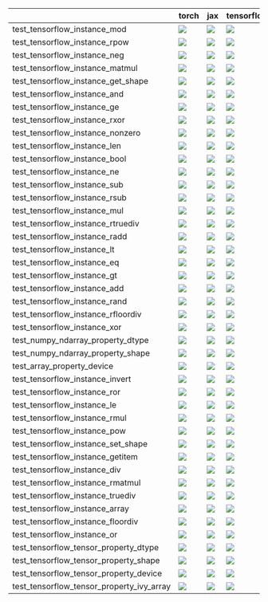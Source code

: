 |                                           | torch                                                                                                                                                                                  | jax                                                                                                                                                                                    | tensorflow                                                                                                                                                                             | numpy                                                                                                                                                                                  |
|:------------------------------------------|:---------------------------------------------------------------------------------------------------------------------------------------------------------------------------------------|:---------------------------------------------------------------------------------------------------------------------------------------------------------------------------------------|:---------------------------------------------------------------------------------------------------------------------------------------------------------------------------------------|:---------------------------------------------------------------------------------------------------------------------------------------------------------------------------------------|
| test_tensorflow_instance_mod              | <a href="https://github.com/unifyai/ivy/actions/runs/4617037066/jobs/8162799364" rel="noopener noreferrer" target="_blank"><img src=https://img.shields.io/badge/-failure-red></a>     | <a href="https://github.com/unifyai/ivy/actions/runs/4617037066/jobs/8162799364" rel="noopener noreferrer" target="_blank"><img src=https://img.shields.io/badge/-failure-red></a>     | <a href="https://github.com/unifyai/ivy/actions/runs/4617037066/jobs/8162799364" rel="noopener noreferrer" target="_blank"><img src=https://img.shields.io/badge/-success-success></a> | <a href="https://github.com/unifyai/ivy/actions/runs/4617037066/jobs/8162799364" rel="noopener noreferrer" target="_blank"><img src=https://img.shields.io/badge/-failure-red></a>     |
| test_tensorflow_instance_rpow             | <a href="https://github.com/unifyai/ivy/actions/runs/4617037066/jobs/8162799364" rel="noopener noreferrer" target="_blank"><img src=https://img.shields.io/badge/-success-success></a> | <a href="https://github.com/unifyai/ivy/actions/runs/4617037066/jobs/8162799364" rel="noopener noreferrer" target="_blank"><img src=https://img.shields.io/badge/-success-success></a> | <a href="https://github.com/unifyai/ivy/actions/runs/4617037066/jobs/8162799364" rel="noopener noreferrer" target="_blank"><img src=https://img.shields.io/badge/-success-success></a> | <a href="https://github.com/unifyai/ivy/actions/runs/4617037066/jobs/8162799364" rel="noopener noreferrer" target="_blank"><img src=https://img.shields.io/badge/-success-success></a> |
| test_tensorflow_instance_neg              | <a href="https://github.com/unifyai/ivy/actions/runs/4617037066/jobs/8162799364" rel="noopener noreferrer" target="_blank"><img src=https://img.shields.io/badge/-success-success></a> | <a href="https://github.com/unifyai/ivy/actions/runs/4617037066/jobs/8162799364" rel="noopener noreferrer" target="_blank"><img src=https://img.shields.io/badge/-success-success></a> | <a href="https://github.com/unifyai/ivy/actions/runs/4617037066/jobs/8162799364" rel="noopener noreferrer" target="_blank"><img src=https://img.shields.io/badge/-success-success></a> | <a href="https://github.com/unifyai/ivy/actions/runs/4617037066/jobs/8162799364" rel="noopener noreferrer" target="_blank"><img src=https://img.shields.io/badge/-success-success></a> |
| test_tensorflow_instance_matmul           | <a href="https://github.com/unifyai/ivy/actions/runs/4647481703/jobs/8224507779" rel="noopener noreferrer" target="_blank"><img src=https://img.shields.io/badge/-failure-red></a>     | <a href="https://github.com/unifyai/ivy/actions/runs/4647481703/jobs/8224508222" rel="noopener noreferrer" target="_blank"><img src=https://img.shields.io/badge/-failure-red></a>     | <a href="https://github.com/unifyai/ivy/actions/runs/4647481703/jobs/8224508359" rel="noopener noreferrer" target="_blank"><img src=https://img.shields.io/badge/-failure-red></a>     | <a href="https://github.com/unifyai/ivy/actions/runs/4617037066/jobs/8162799364" rel="noopener noreferrer" target="_blank"><img src=https://img.shields.io/badge/-failure-red></a>     |
| test_tensorflow_instance_get_shape        | <a href="https://github.com/unifyai/ivy/actions/runs/4649410539/jobs/8227727713" rel="noopener noreferrer" target="_blank"><img src=https://img.shields.io/badge/-success-success></a> | <a href="https://github.com/unifyai/ivy/actions/runs/4649410539/jobs/8227727713" rel="noopener noreferrer" target="_blank"><img src=https://img.shields.io/badge/-success-success></a> | <a href="https://github.com/unifyai/ivy/actions/runs/4649410539/jobs/8227727713" rel="noopener noreferrer" target="_blank"><img src=https://img.shields.io/badge/-success-success></a> | <a href="https://github.com/unifyai/ivy/actions/runs/4649410539/jobs/8227727713" rel="noopener noreferrer" target="_blank"><img src=https://img.shields.io/badge/-success-success></a> |
| test_tensorflow_instance_and              | <a href="https://github.com/unifyai/ivy/actions/runs/4649202590/jobs/8227386860" rel="noopener noreferrer" target="_blank"><img src=https://img.shields.io/badge/-success-success></a> | <a href="https://github.com/unifyai/ivy/actions/runs/4649202590/jobs/8227386860" rel="noopener noreferrer" target="_blank"><img src=https://img.shields.io/badge/-success-success></a> | <a href="https://github.com/unifyai/ivy/actions/runs/4649202590/jobs/8227386860" rel="noopener noreferrer" target="_blank"><img src=https://img.shields.io/badge/-success-success></a> | <a href="https://github.com/unifyai/ivy/actions/runs/4649202590/jobs/8227386860" rel="noopener noreferrer" target="_blank"><img src=https://img.shields.io/badge/-success-success></a> |
| test_tensorflow_instance_ge               | <a href="https://github.com/unifyai/ivy/actions/runs/4616544100/jobs/8161682380" rel="noopener noreferrer" target="_blank"><img src=https://img.shields.io/badge/-failure-red></a>     | <a href="https://github.com/unifyai/ivy/actions/runs/4616544100/jobs/8161682380" rel="noopener noreferrer" target="_blank"><img src=https://img.shields.io/badge/-failure-red></a>     | <a href="https://github.com/unifyai/ivy/actions/runs/4616544100/jobs/8161682380" rel="noopener noreferrer" target="_blank"><img src=https://img.shields.io/badge/-success-success></a> | <a href="https://github.com/unifyai/ivy/actions/runs/4616544100/jobs/8161682380" rel="noopener noreferrer" target="_blank"><img src=https://img.shields.io/badge/-failure-red></a>     |
| test_tensorflow_instance_rxor             | <a href="https://github.com/unifyai/ivy/actions/runs/4617037066/jobs/8162799364" rel="noopener noreferrer" target="_blank"><img src=https://img.shields.io/badge/-failure-red></a>     | <a href="https://github.com/unifyai/ivy/actions/runs/4617037066/jobs/8162799364" rel="noopener noreferrer" target="_blank"><img src=https://img.shields.io/badge/-failure-red></a>     | <a href="https://github.com/unifyai/ivy/actions/runs/4617037066/jobs/8162799364" rel="noopener noreferrer" target="_blank"><img src=https://img.shields.io/badge/-failure-red></a>     | <a href="https://github.com/unifyai/ivy/actions/runs/4617037066/jobs/8162799364" rel="noopener noreferrer" target="_blank"><img src=https://img.shields.io/badge/-failure-red></a>     |
| test_tensorflow_instance_nonzero          | <a href="https://github.com/unifyai/ivy/actions/runs/4617037066/jobs/8162799364" rel="noopener noreferrer" target="_blank"><img src=https://img.shields.io/badge/-success-success></a> | <a href="https://github.com/unifyai/ivy/actions/runs/4617037066/jobs/8162799364" rel="noopener noreferrer" target="_blank"><img src=https://img.shields.io/badge/-success-success></a> | <a href="https://github.com/unifyai/ivy/actions/runs/4617037066/jobs/8162799364" rel="noopener noreferrer" target="_blank"><img src=https://img.shields.io/badge/-success-success></a> | <a href="https://github.com/unifyai/ivy/actions/runs/4617037066/jobs/8162799364" rel="noopener noreferrer" target="_blank"><img src=https://img.shields.io/badge/-success-success></a> |
| test_tensorflow_instance_len              | <a href="https://github.com/unifyai/ivy/actions/runs/4617037066/jobs/8162799364" rel="noopener noreferrer" target="_blank"><img src=https://img.shields.io/badge/-success-success></a> | <a href="https://github.com/unifyai/ivy/actions/runs/4617037066/jobs/8162799364" rel="noopener noreferrer" target="_blank"><img src=https://img.shields.io/badge/-success-success></a> | <a href="https://github.com/unifyai/ivy/actions/runs/4617037066/jobs/8162799364" rel="noopener noreferrer" target="_blank"><img src=https://img.shields.io/badge/-success-success></a> | <a href="https://github.com/unifyai/ivy/actions/runs/4617037066/jobs/8162799364" rel="noopener noreferrer" target="_blank"><img src=https://img.shields.io/badge/-success-success></a> |
| test_tensorflow_instance_bool             | <a href="https://github.com/unifyai/ivy/actions/runs/4649202590/jobs/8227386860" rel="noopener noreferrer" target="_blank"><img src=https://img.shields.io/badge/-success-success></a> | <a href="https://github.com/unifyai/ivy/actions/runs/4649202590/jobs/8227386860" rel="noopener noreferrer" target="_blank"><img src=https://img.shields.io/badge/-success-success></a> | <a href="https://github.com/unifyai/ivy/actions/runs/4649202590/jobs/8227386860" rel="noopener noreferrer" target="_blank"><img src=https://img.shields.io/badge/-success-success></a> | <a href="https://github.com/unifyai/ivy/actions/runs/4649202590/jobs/8227386860" rel="noopener noreferrer" target="_blank"><img src=https://img.shields.io/badge/-success-success></a> |
| test_tensorflow_instance_ne               | <a href="https://github.com/unifyai/ivy/actions/runs/4617037066/jobs/8162799364" rel="noopener noreferrer" target="_blank"><img src=https://img.shields.io/badge/-success-success></a> | <a href="https://github.com/unifyai/ivy/actions/runs/4617037066/jobs/8162799364" rel="noopener noreferrer" target="_blank"><img src=https://img.shields.io/badge/-success-success></a> | <a href="https://github.com/unifyai/ivy/actions/runs/4617037066/jobs/8162799364" rel="noopener noreferrer" target="_blank"><img src=https://img.shields.io/badge/-success-success></a> | <a href="https://github.com/unifyai/ivy/actions/runs/4617037066/jobs/8162799364" rel="noopener noreferrer" target="_blank"><img src=https://img.shields.io/badge/-success-success></a> |
| test_tensorflow_instance_sub              | <a href="https://github.com/unifyai/ivy/actions/runs/4617037066/jobs/8162799364" rel="noopener noreferrer" target="_blank"><img src=https://img.shields.io/badge/-success-success></a> | <a href="https://github.com/unifyai/ivy/actions/runs/4617037066/jobs/8162799364" rel="noopener noreferrer" target="_blank"><img src=https://img.shields.io/badge/-success-success></a> | <a href="https://github.com/unifyai/ivy/actions/runs/4617037066/jobs/8162799364" rel="noopener noreferrer" target="_blank"><img src=https://img.shields.io/badge/-success-success></a> | <a href="https://github.com/unifyai/ivy/actions/runs/4617037066/jobs/8162799364" rel="noopener noreferrer" target="_blank"><img src=https://img.shields.io/badge/-success-success></a> |
| test_tensorflow_instance_rsub             | <a href="https://github.com/unifyai/ivy/actions/runs/4617037066/jobs/8162799364" rel="noopener noreferrer" target="_blank"><img src=https://img.shields.io/badge/-success-success></a> | <a href="https://github.com/unifyai/ivy/actions/runs/4617037066/jobs/8162799364" rel="noopener noreferrer" target="_blank"><img src=https://img.shields.io/badge/-success-success></a> | <a href="https://github.com/unifyai/ivy/actions/runs/4617037066/jobs/8162799364" rel="noopener noreferrer" target="_blank"><img src=https://img.shields.io/badge/-success-success></a> | <a href="https://github.com/unifyai/ivy/actions/runs/4617037066/jobs/8162799364" rel="noopener noreferrer" target="_blank"><img src=https://img.shields.io/badge/-success-success></a> |
| test_tensorflow_instance_mul              | <a href="https://github.com/unifyai/ivy/actions/runs/4617037066/jobs/8162799364" rel="noopener noreferrer" target="_blank"><img src=https://img.shields.io/badge/-success-success></a> | <a href="https://github.com/unifyai/ivy/actions/runs/4617037066/jobs/8162799364" rel="noopener noreferrer" target="_blank"><img src=https://img.shields.io/badge/-success-success></a> | <a href="https://github.com/unifyai/ivy/actions/runs/4617037066/jobs/8162799364" rel="noopener noreferrer" target="_blank"><img src=https://img.shields.io/badge/-success-success></a> | <a href="https://github.com/unifyai/ivy/actions/runs/4617037066/jobs/8162799364" rel="noopener noreferrer" target="_blank"><img src=https://img.shields.io/badge/-success-success></a> |
| test_tensorflow_instance_rtruediv         | <a href="https://github.com/unifyai/ivy/actions/runs/4617037066/jobs/8162799364" rel="noopener noreferrer" target="_blank"><img src=https://img.shields.io/badge/-failure-red></a>     | <a href="https://github.com/unifyai/ivy/actions/runs/4617037066/jobs/8162799364" rel="noopener noreferrer" target="_blank"><img src=https://img.shields.io/badge/-success-success></a> | <a href="https://github.com/unifyai/ivy/actions/runs/4617037066/jobs/8162799364" rel="noopener noreferrer" target="_blank"><img src=https://img.shields.io/badge/-success-success></a> | <a href="https://github.com/unifyai/ivy/actions/runs/4617037066/jobs/8162799364" rel="noopener noreferrer" target="_blank"><img src=https://img.shields.io/badge/-success-success></a> |
| test_tensorflow_instance_radd             | <a href="https://github.com/unifyai/ivy/actions/runs/4617037066/jobs/8162799364" rel="noopener noreferrer" target="_blank"><img src=https://img.shields.io/badge/-success-success></a> | <a href="https://github.com/unifyai/ivy/actions/runs/4617037066/jobs/8162799364" rel="noopener noreferrer" target="_blank"><img src=https://img.shields.io/badge/-success-success></a> | <a href="https://github.com/unifyai/ivy/actions/runs/4617037066/jobs/8162799364" rel="noopener noreferrer" target="_blank"><img src=https://img.shields.io/badge/-success-success></a> | <a href="https://github.com/unifyai/ivy/actions/runs/4617037066/jobs/8162799364" rel="noopener noreferrer" target="_blank"><img src=https://img.shields.io/badge/-success-success></a> |
| test_tensorflow_instance_lt               | <a href="https://github.com/unifyai/ivy/actions/runs/4617037066/jobs/8162799364" rel="noopener noreferrer" target="_blank"><img src=https://img.shields.io/badge/-failure-red></a>     | <a href="https://github.com/unifyai/ivy/actions/runs/4617037066/jobs/8162799364" rel="noopener noreferrer" target="_blank"><img src=https://img.shields.io/badge/-failure-red></a>     | <a href="https://github.com/unifyai/ivy/actions/runs/4617037066/jobs/8162799364" rel="noopener noreferrer" target="_blank"><img src=https://img.shields.io/badge/-failure-red></a>     | <a href="https://github.com/unifyai/ivy/actions/runs/4617037066/jobs/8162799364" rel="noopener noreferrer" target="_blank"><img src=https://img.shields.io/badge/-failure-red></a>     |
| test_tensorflow_instance_eq               | <a href="https://github.com/unifyai/ivy/actions/runs/4616544100/jobs/8161682380" rel="noopener noreferrer" target="_blank"><img src=https://img.shields.io/badge/-failure-red></a>     | <a href="https://github.com/unifyai/ivy/actions/runs/4616544100/jobs/8161682380" rel="noopener noreferrer" target="_blank"><img src=https://img.shields.io/badge/-failure-red></a>     | <a href="https://github.com/unifyai/ivy/actions/runs/4616544100/jobs/8161682380" rel="noopener noreferrer" target="_blank"><img src=https://img.shields.io/badge/-success-success></a> | <a href="https://github.com/unifyai/ivy/actions/runs/4616544100/jobs/8161682380" rel="noopener noreferrer" target="_blank"><img src=https://img.shields.io/badge/-success-success></a> |
| test_tensorflow_instance_gt               | <a href="https://github.com/unifyai/ivy/actions/runs/4617037066/jobs/8162799364" rel="noopener noreferrer" target="_blank"><img src=https://img.shields.io/badge/-failure-red></a>     | <a href="https://github.com/unifyai/ivy/actions/runs/4617037066/jobs/8162799364" rel="noopener noreferrer" target="_blank"><img src=https://img.shields.io/badge/-failure-red></a>     | <a href="https://github.com/unifyai/ivy/actions/runs/4617037066/jobs/8162799364" rel="noopener noreferrer" target="_blank"><img src=https://img.shields.io/badge/-failure-red></a>     | <a href="https://github.com/unifyai/ivy/actions/runs/4617037066/jobs/8162799364" rel="noopener noreferrer" target="_blank"><img src=https://img.shields.io/badge/-failure-red></a>     |
| test_tensorflow_instance_add              | <a href="https://github.com/unifyai/ivy/actions/runs/4649202590/jobs/8227386860" rel="noopener noreferrer" target="_blank"><img src=https://img.shields.io/badge/-success-success></a> | <a href="https://github.com/unifyai/ivy/actions/runs/4649202590/jobs/8227386860" rel="noopener noreferrer" target="_blank"><img src=https://img.shields.io/badge/-success-success></a> | <a href="https://github.com/unifyai/ivy/actions/runs/4649202590/jobs/8227386860" rel="noopener noreferrer" target="_blank"><img src=https://img.shields.io/badge/-success-success></a> | <a href="https://github.com/unifyai/ivy/actions/runs/4649202590/jobs/8227386860" rel="noopener noreferrer" target="_blank"><img src=https://img.shields.io/badge/-success-success></a> |
| test_tensorflow_instance_rand             | <a href="https://github.com/unifyai/ivy/actions/runs/4617037066/jobs/8162799364" rel="noopener noreferrer" target="_blank"><img src=https://img.shields.io/badge/-failure-red></a>     | <a href="https://github.com/unifyai/ivy/actions/runs/4617037066/jobs/8162799364" rel="noopener noreferrer" target="_blank"><img src=https://img.shields.io/badge/-failure-red></a>     | <a href="https://github.com/unifyai/ivy/actions/runs/4617037066/jobs/8162799364" rel="noopener noreferrer" target="_blank"><img src=https://img.shields.io/badge/-failure-red></a>     | <a href="https://github.com/unifyai/ivy/actions/runs/4617037066/jobs/8162799364" rel="noopener noreferrer" target="_blank"><img src=https://img.shields.io/badge/-failure-red></a>     |
| test_tensorflow_instance_rfloordiv        | <a href="https://github.com/unifyai/ivy/actions/runs/4617037066/jobs/8162799364" rel="noopener noreferrer" target="_blank"><img src=https://img.shields.io/badge/-failure-red></a>     | <a href="https://github.com/unifyai/ivy/actions/runs/4617037066/jobs/8162799364" rel="noopener noreferrer" target="_blank"><img src=https://img.shields.io/badge/-success-success></a> | <a href="https://github.com/unifyai/ivy/actions/runs/4617037066/jobs/8162799364" rel="noopener noreferrer" target="_blank"><img src=https://img.shields.io/badge/-success-success></a> | <a href="https://github.com/unifyai/ivy/actions/runs/4617037066/jobs/8162799364" rel="noopener noreferrer" target="_blank"><img src=https://img.shields.io/badge/-success-success></a> |
| test_tensorflow_instance_xor              | <a href="https://github.com/unifyai/ivy/actions/runs/4617037066/jobs/8162799364" rel="noopener noreferrer" target="_blank"><img src=https://img.shields.io/badge/-failure-red></a>     | <a href="https://github.com/unifyai/ivy/actions/runs/4617037066/jobs/8162799364" rel="noopener noreferrer" target="_blank"><img src=https://img.shields.io/badge/-failure-red></a>     | <a href="https://github.com/unifyai/ivy/actions/runs/4617037066/jobs/8162799364" rel="noopener noreferrer" target="_blank"><img src=https://img.shields.io/badge/-failure-red></a>     | <a href="https://github.com/unifyai/ivy/actions/runs/4617037066/jobs/8162799364" rel="noopener noreferrer" target="_blank"><img src=https://img.shields.io/badge/-failure-red></a>     |
| test_numpy_ndarray_property_dtype         | <a href="https://github.com/unifyai/ivy/actions/runs/3846377220/jobs/6551632303" rel="noopener noreferrer" target="_blank"><img src=https://img.shields.io/badge/-failure-red></a>     | <a href="https://github.com/unifyai/ivy/actions/runs/3846377220/jobs/6551655611" rel="noopener noreferrer" target="_blank"><img src=https://img.shields.io/badge/-failure-red></a>     | <a href="https://github.com/unifyai/ivy/actions/runs/3846377220/jobs/6551631626" rel="noopener noreferrer" target="_blank"><img src=https://img.shields.io/badge/-failure-red></a>     | <a href="https://github.com/unifyai/ivy/actions/runs/3847584042/jobs/6554248154" rel="noopener noreferrer" target="_blank"><img src=https://img.shields.io/badge/-failure-red></a>     |
| test_numpy_ndarray_property_shape         | <a href="https://github.com/unifyai/ivy/actions/runs/3815434421/jobs/6490413760" rel="noopener noreferrer" target="_blank"><img src=https://img.shields.io/badge/-success-success></a> | <a href="https://github.com/unifyai/ivy/actions/runs/3820998689/jobs/6499729750" rel="noopener noreferrer" target="_blank"><img src=https://img.shields.io/badge/-success-success></a> | <a href="https://github.com/unifyai/ivy/actions/runs/3841012498/jobs/6540741723" rel="noopener noreferrer" target="_blank"><img src=https://img.shields.io/badge/-success-success></a> | <a href="https://github.com/unifyai/ivy/actions/runs/3846377220/jobs/6551650363" rel="noopener noreferrer" target="_blank"><img src=https://img.shields.io/badge/-failure-red></a>     |
| test_array_property_device                | <a href="null" rel="noopener noreferrer" target="_blank"><img src=https://img.shields.io/badge/-failure-red></a>                                                                       | <a href="https://github.com/unifyai/ivy/actions/runs/3791293454/jobs/6446618989" rel="noopener noreferrer" target="_blank"><img src=https://img.shields.io/badge/-success-success></a> | <a href="https://github.com/unifyai/ivy/actions/runs/3846377220/jobs/6551627733" rel="noopener noreferrer" target="_blank"><img src=https://img.shields.io/badge/-failure-red></a>     | <a href="https://github.com/unifyai/ivy/actions/runs/3846377220/jobs/6551633245" rel="noopener noreferrer" target="_blank"><img src=https://img.shields.io/badge/-failure-red></a>     |
| test_tensorflow_instance_invert           | <a href="https://github.com/unifyai/ivy/actions/runs/4617037066/jobs/8162799364" rel="noopener noreferrer" target="_blank"><img src=https://img.shields.io/badge/-success-success></a> | <a href="https://github.com/unifyai/ivy/actions/runs/4617037066/jobs/8162799364" rel="noopener noreferrer" target="_blank"><img src=https://img.shields.io/badge/-success-success></a> | <a href="https://github.com/unifyai/ivy/actions/runs/4617037066/jobs/8162799364" rel="noopener noreferrer" target="_blank"><img src=https://img.shields.io/badge/-success-success></a> | <a href="https://github.com/unifyai/ivy/actions/runs/4617037066/jobs/8162799364" rel="noopener noreferrer" target="_blank"><img src=https://img.shields.io/badge/-success-success></a> |
| test_tensorflow_instance_ror              | <a href="https://github.com/unifyai/ivy/actions/runs/4617037066/jobs/8162799364" rel="noopener noreferrer" target="_blank"><img src=https://img.shields.io/badge/-failure-red></a>     | <a href="https://github.com/unifyai/ivy/actions/runs/4617037066/jobs/8162799364" rel="noopener noreferrer" target="_blank"><img src=https://img.shields.io/badge/-failure-red></a>     | <a href="https://github.com/unifyai/ivy/actions/runs/4617037066/jobs/8162799364" rel="noopener noreferrer" target="_blank"><img src=https://img.shields.io/badge/-failure-red></a>     | <a href="https://github.com/unifyai/ivy/actions/runs/4617037066/jobs/8162799364" rel="noopener noreferrer" target="_blank"><img src=https://img.shields.io/badge/-failure-red></a>     |
| test_tensorflow_instance_le               | <a href="https://github.com/unifyai/ivy/actions/runs/4617037066/jobs/8162799364" rel="noopener noreferrer" target="_blank"><img src=https://img.shields.io/badge/-failure-red></a>     | <a href="https://github.com/unifyai/ivy/actions/runs/4617037066/jobs/8162799364" rel="noopener noreferrer" target="_blank"><img src=https://img.shields.io/badge/-success-success></a> | <a href="https://github.com/unifyai/ivy/actions/runs/4617037066/jobs/8162799364" rel="noopener noreferrer" target="_blank"><img src=https://img.shields.io/badge/-success-success></a> | <a href="https://github.com/unifyai/ivy/actions/runs/4617037066/jobs/8162799364" rel="noopener noreferrer" target="_blank"><img src=https://img.shields.io/badge/-success-success></a> |
| test_tensorflow_instance_rmul             | <a href="https://github.com/unifyai/ivy/actions/runs/4617037066/jobs/8162799364" rel="noopener noreferrer" target="_blank"><img src=https://img.shields.io/badge/-success-success></a> | <a href="https://github.com/unifyai/ivy/actions/runs/4617037066/jobs/8162799364" rel="noopener noreferrer" target="_blank"><img src=https://img.shields.io/badge/-success-success></a> | <a href="https://github.com/unifyai/ivy/actions/runs/4617037066/jobs/8162799364" rel="noopener noreferrer" target="_blank"><img src=https://img.shields.io/badge/-success-success></a> | <a href="https://github.com/unifyai/ivy/actions/runs/4617037066/jobs/8162799364" rel="noopener noreferrer" target="_blank"><img src=https://img.shields.io/badge/-success-success></a> |
| test_tensorflow_instance_pow              | <a href="https://github.com/unifyai/ivy/actions/runs/4617037066/jobs/8162799364" rel="noopener noreferrer" target="_blank"><img src=https://img.shields.io/badge/-success-success></a> | <a href="https://github.com/unifyai/ivy/actions/runs/4617037066/jobs/8162799364" rel="noopener noreferrer" target="_blank"><img src=https://img.shields.io/badge/-failure-red></a>     | <a href="https://github.com/unifyai/ivy/actions/runs/4617037066/jobs/8162799364" rel="noopener noreferrer" target="_blank"><img src=https://img.shields.io/badge/-success-success></a> | <a href="https://github.com/unifyai/ivy/actions/runs/4617037066/jobs/8162799364" rel="noopener noreferrer" target="_blank"><img src=https://img.shields.io/badge/-success-success></a> |
| test_tensorflow_instance_set_shape        | <a href="https://github.com/unifyai/ivy/actions/runs/4617037066/jobs/8162799364" rel="noopener noreferrer" target="_blank"><img src=https://img.shields.io/badge/-success-success></a> | <a href="https://github.com/unifyai/ivy/actions/runs/4617037066/jobs/8162799364" rel="noopener noreferrer" target="_blank"><img src=https://img.shields.io/badge/-success-success></a> | <a href="https://github.com/unifyai/ivy/actions/runs/4617037066/jobs/8162799364" rel="noopener noreferrer" target="_blank"><img src=https://img.shields.io/badge/-success-success></a> | <a href="https://github.com/unifyai/ivy/actions/runs/4617037066/jobs/8162799364" rel="noopener noreferrer" target="_blank"><img src=https://img.shields.io/badge/-success-success></a> |
| test_tensorflow_instance_getitem          | <a href="https://github.com/unifyai/ivy/actions/runs/4616544100/jobs/8161682380" rel="noopener noreferrer" target="_blank"><img src=https://img.shields.io/badge/-success-success></a> | <a href="https://github.com/unifyai/ivy/actions/runs/4649410539/jobs/8227727713" rel="noopener noreferrer" target="_blank"><img src=https://img.shields.io/badge/-success-success></a> | <a href="https://github.com/unifyai/ivy/actions/runs/4616544100/jobs/8161682380" rel="noopener noreferrer" target="_blank"><img src=https://img.shields.io/badge/-success-success></a> | <a href="https://github.com/unifyai/ivy/actions/runs/4616544100/jobs/8161682380" rel="noopener noreferrer" target="_blank"><img src=https://img.shields.io/badge/-success-success></a> |
| test_tensorflow_instance_div              | <a href="https://github.com/unifyai/ivy/actions/runs/4649202590/jobs/8227386860" rel="noopener noreferrer" target="_blank"><img src=https://img.shields.io/badge/-success-success></a> | <a href="https://github.com/unifyai/ivy/actions/runs/4649202590/jobs/8227386860" rel="noopener noreferrer" target="_blank"><img src=https://img.shields.io/badge/-success-success></a> | <a href="https://github.com/unifyai/ivy/actions/runs/4649202590/jobs/8227386860" rel="noopener noreferrer" target="_blank"><img src=https://img.shields.io/badge/-success-success></a> | <a href="https://github.com/unifyai/ivy/actions/runs/4649202590/jobs/8227386860" rel="noopener noreferrer" target="_blank"><img src=https://img.shields.io/badge/-success-success></a> |
| test_tensorflow_instance_rmatmul          | <a href="https://github.com/unifyai/ivy/actions/runs/4617037066/jobs/8162799364" rel="noopener noreferrer" target="_blank"><img src=https://img.shields.io/badge/-failure-red></a>     | <a href="null" rel="noopener noreferrer" target="_blank"><img src=https://img.shields.io/badge/-failure-red></a>                                                                       | <a href="https://github.com/unifyai/ivy/actions/runs/4647500255/jobs/8224534951" rel="noopener noreferrer" target="_blank"><img src=https://img.shields.io/badge/-success-success></a> | <a href="https://github.com/unifyai/ivy/actions/runs/4617037066/jobs/8162799364" rel="noopener noreferrer" target="_blank"><img src=https://img.shields.io/badge/-failure-red></a>     |
| test_tensorflow_instance_truediv          | <a href="https://github.com/unifyai/ivy/actions/runs/4617037066/jobs/8162799364" rel="noopener noreferrer" target="_blank"><img src=https://img.shields.io/badge/-success-success></a> | <a href="https://github.com/unifyai/ivy/actions/runs/4617037066/jobs/8162799364" rel="noopener noreferrer" target="_blank"><img src=https://img.shields.io/badge/-success-success></a> | <a href="https://github.com/unifyai/ivy/actions/runs/4617037066/jobs/8162799364" rel="noopener noreferrer" target="_blank"><img src=https://img.shields.io/badge/-success-success></a> | <a href="https://github.com/unifyai/ivy/actions/runs/4617037066/jobs/8162799364" rel="noopener noreferrer" target="_blank"><img src=https://img.shields.io/badge/-success-success></a> |
| test_tensorflow_instance_array            | <a href="https://github.com/unifyai/ivy/actions/runs/4649202590/jobs/8227386860" rel="noopener noreferrer" target="_blank"><img src=https://img.shields.io/badge/-failure-red></a>     | <a href="https://github.com/unifyai/ivy/actions/runs/4649202590/jobs/8227386860" rel="noopener noreferrer" target="_blank"><img src=https://img.shields.io/badge/-failure-red></a>     | <a href="https://github.com/unifyai/ivy/actions/runs/4649202590/jobs/8227386860" rel="noopener noreferrer" target="_blank"><img src=https://img.shields.io/badge/-failure-red></a>     | <a href="https://github.com/unifyai/ivy/actions/runs/4649202590/jobs/8227386860" rel="noopener noreferrer" target="_blank"><img src=https://img.shields.io/badge/-failure-red></a>     |
| test_tensorflow_instance_floordiv         | <a href="https://github.com/unifyai/ivy/actions/runs/4616544100/jobs/8161682380" rel="noopener noreferrer" target="_blank"><img src=https://img.shields.io/badge/-success-success></a> | <a href="https://github.com/unifyai/ivy/actions/runs/4616544100/jobs/8161682380" rel="noopener noreferrer" target="_blank"><img src=https://img.shields.io/badge/-success-success></a> | <a href="https://github.com/unifyai/ivy/actions/runs/4616544100/jobs/8161682380" rel="noopener noreferrer" target="_blank"><img src=https://img.shields.io/badge/-success-success></a> | <a href="https://github.com/unifyai/ivy/actions/runs/4616544100/jobs/8161682380" rel="noopener noreferrer" target="_blank"><img src=https://img.shields.io/badge/-success-success></a> |
| test_tensorflow_instance_or               | <a href="https://github.com/unifyai/ivy/actions/runs/4617037066/jobs/8162799364" rel="noopener noreferrer" target="_blank"><img src=https://img.shields.io/badge/-failure-red></a>     | <a href="https://github.com/unifyai/ivy/actions/runs/4617037066/jobs/8162799364" rel="noopener noreferrer" target="_blank"><img src=https://img.shields.io/badge/-failure-red></a>     | <a href="https://github.com/unifyai/ivy/actions/runs/4617037066/jobs/8162799364" rel="noopener noreferrer" target="_blank"><img src=https://img.shields.io/badge/-failure-red></a>     | <a href="https://github.com/unifyai/ivy/actions/runs/4617037066/jobs/8162799364" rel="noopener noreferrer" target="_blank"><img src=https://img.shields.io/badge/-failure-red></a>     |
| test_tensorflow_tensor_property_dtype     | <a href="https://github.com/unifyai/ivy/actions/runs/4617037066/jobs/8162799364" rel="noopener noreferrer" target="_blank"><img src=https://img.shields.io/badge/-success-success></a> | <a href="https://github.com/unifyai/ivy/actions/runs/4617037066/jobs/8162799364" rel="noopener noreferrer" target="_blank"><img src=https://img.shields.io/badge/-success-success></a> | <a href="https://github.com/unifyai/ivy/actions/runs/4617037066/jobs/8162799364" rel="noopener noreferrer" target="_blank"><img src=https://img.shields.io/badge/-success-success></a> | <a href="https://github.com/unifyai/ivy/actions/runs/4617037066/jobs/8162799364" rel="noopener noreferrer" target="_blank"><img src=https://img.shields.io/badge/-success-success></a> |
| test_tensorflow_tensor_property_shape     | <a href="https://github.com/unifyai/ivy/actions/runs/4617037066/jobs/8162799364" rel="noopener noreferrer" target="_blank"><img src=https://img.shields.io/badge/-success-success></a> | <a href="https://github.com/unifyai/ivy/actions/runs/4617037066/jobs/8162799364" rel="noopener noreferrer" target="_blank"><img src=https://img.shields.io/badge/-success-success></a> | <a href="https://github.com/unifyai/ivy/actions/runs/4617037066/jobs/8162799364" rel="noopener noreferrer" target="_blank"><img src=https://img.shields.io/badge/-success-success></a> | <a href="https://github.com/unifyai/ivy/actions/runs/4617037066/jobs/8162799364" rel="noopener noreferrer" target="_blank"><img src=https://img.shields.io/badge/-success-success></a> |
| test_tensorflow_tensor_property_device    | <a href="https://github.com/unifyai/ivy/actions/runs/4617037066/jobs/8162799364" rel="noopener noreferrer" target="_blank"><img src=https://img.shields.io/badge/-success-success></a> | <a href="https://github.com/unifyai/ivy/actions/runs/4617037066/jobs/8162799364" rel="noopener noreferrer" target="_blank"><img src=https://img.shields.io/badge/-success-success></a> | <a href="https://github.com/unifyai/ivy/actions/runs/4617037066/jobs/8162799364" rel="noopener noreferrer" target="_blank"><img src=https://img.shields.io/badge/-success-success></a> | <a href="https://github.com/unifyai/ivy/actions/runs/4617037066/jobs/8162799364" rel="noopener noreferrer" target="_blank"><img src=https://img.shields.io/badge/-success-success></a> |
| test_tensorflow_tensor_property_ivy_array | <a href="https://github.com/unifyai/ivy/actions/runs/4617037066/jobs/8162799364" rel="noopener noreferrer" target="_blank"><img src=https://img.shields.io/badge/-success-success></a> | <a href="https://github.com/unifyai/ivy/actions/runs/4617037066/jobs/8162799364" rel="noopener noreferrer" target="_blank"><img src=https://img.shields.io/badge/-success-success></a> | <a href="https://github.com/unifyai/ivy/actions/runs/4617037066/jobs/8162799364" rel="noopener noreferrer" target="_blank"><img src=https://img.shields.io/badge/-success-success></a> | <a href="https://github.com/unifyai/ivy/actions/runs/4617037066/jobs/8162799364" rel="noopener noreferrer" target="_blank"><img src=https://img.shields.io/badge/-success-success></a> |